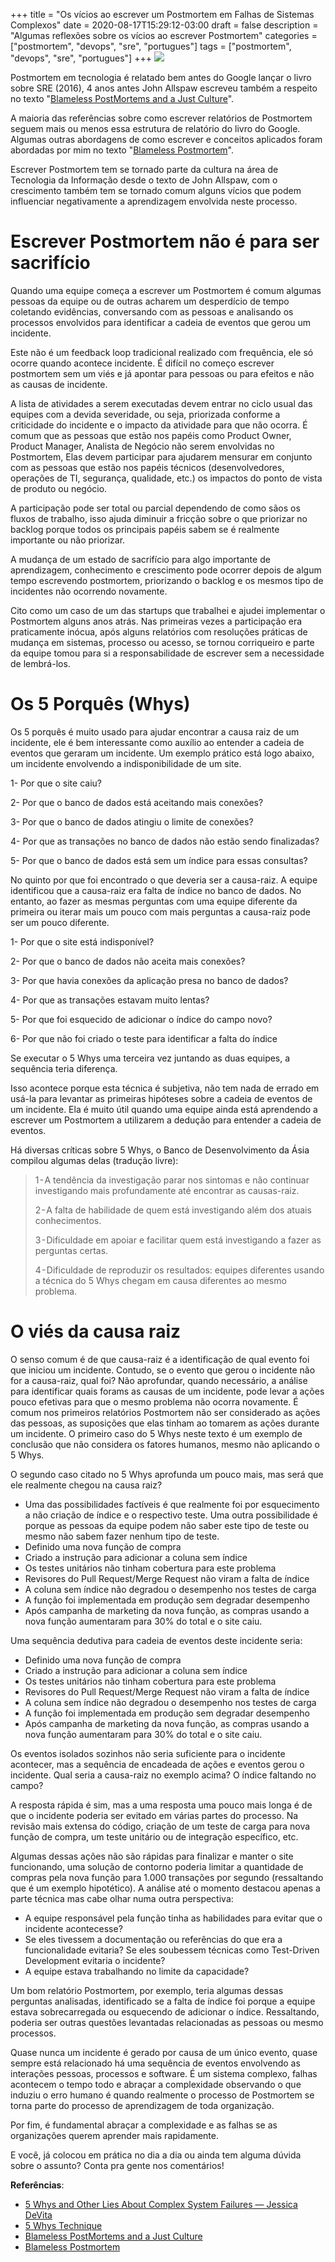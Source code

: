 +++
title = "Os vícios ao escrever um Postmortem em Falhas de Sistemas Complexos"
date = 2020-08-17T15:29:12-03:00
draft = false
description = "Algumas reflexões sobre os vícios ao escrever Postmortem"
categories = ["postmortem", "devops", "sre", "portugues"]
tags = ["postmortem", "devops", "sre", "portugues"]
+++
![](/images/pencil-918449_640.jpg)

Postmortem em tecnologia é relatado bem antes do Google lançar o livro sobre SRE (2016), 4 anos antes John Allspaw escreveu também a respeito no texto "[Blameless PostMortems and a Just Culture](https://codeascraft.com/2012/05/22/blameless-postmortems/)".

A maioria das referências sobre como escrever relatórios de Postmortem seguem mais ou menos essa estrutura de relatório do livro do Google. Algumas outras abordagens de como escrever e conceitos aplicados foram abordadas por mim no texto "[Blameless Postmortem](https://www.fernandoike.com/2017/09/07/blameless-postmortem/)".

Escrever Postmortem tem se tornado parte da cultura na área de Tecnologia da Informação desde o texto de John Allspaw, com o crescimento também tem se tornado comum alguns vícios que podem influenciar negativamente a aprendizagem envolvida neste processo.

# Escrever Postmortem não é para ser sacrifício

Quando uma equipe começa a escrever um Postmortem é comum algumas pessoas da equipe ou de outras acharem um desperdício de tempo coletando evidências, conversando com as pessoas e analisando os processos envolvidos para identificar a cadeia de eventos que gerou um incidente.

Este não é um feedback loop tradicional realizado com frequência, ele só ocorre quando acontece incidente. É difícil no começo escrever postmortem sem um viés e já apontar para pessoas ou para efeitos e não as causas de incidente.

A lista de atividades a serem executadas devem entrar no ciclo usual das equipes com a devida severidade, ou seja, priorizada conforme a criticidade do incidente e o impacto da atividade para que não ocorra. É comum que as pessoas que estão nos papéis como Product Owner, Product Manager, Analista de Negócio não serem envolvidas no Postmortem, Elas devem participar para ajudarem mensurar em conjunto com as pessoas que estão nos papéis técnicos (desenvolvedores, operações de TI, segurança, qualidade, etc.) os impactos do ponto de vista de produto ou negócio.

A participação pode ser total ou parcial dependendo de como sãos os fluxos de trabalho, isso ajuda diminuir a fricção sobre o que priorizar no backlog porque todos os principais papéis sabem se é realmente importante ou não priorizar.

A mudança de um estado de sacrifício para algo importante de aprendizagem, conhecimento e crescimento pode ocorrer depois de algum tempo escrevendo postmortem, priorizando o backlog e os mesmos tipo de incidentes não ocorrendo novamente.

Cito como um caso de um das startups que trabalhei e ajudei implementar o Postmortem alguns anos atrás. Nas primeiras vezes a participação era praticamente inócua, após alguns relatórios com resoluções práticas de mudança em sistemas, processo ou acesso, se tornou corriqueiro e parte da equipe tomou para si a responsabilidade de escrever sem a necessidade de lembrá-los.

# Os 5 Porquês (Whys)

Os 5 porquês é muito usado para ajudar encontrar a causa raiz de um incidente, ele é bem interessante como auxílio ao entender a cadeia de eventos que geraram um incidente. Um exemplo prático está logo abaixo, um incidente envolvendo a indisponibilidade de um site.

1- Por que o site caiu?

2- Por que o banco de dados está aceitando mais conexões?

3- Por que o banco de dados atingiu o limite de conexões?

4- Por que as transações no banco de dados não estão sendo finalizadas?

5- Por que o banco de dados está sem um índice para essas consultas?

No quinto por que foi encontrado o que deveria ser a causa-raiz. A equipe identificou que a causa-raiz era falta de índice no banco de dados. No entanto, ao fazer as mesmas perguntas com uma equipe diferente da primeira ou iterar mais um pouco com mais perguntas a causa-raiz pode ser um pouco diferente.

1- Por que o site está indisponível?

2- Por que o banco de dados não aceita mais conexões?

3- Por que havia conexões da aplicação presa no banco de dados?

4- Por que as transações estavam muito lentas?

5- Por que foi esquecido de adicionar o índice do campo novo?

6- Por que não foi criado o teste para identificar a falta do índice

Se executar o 5 Whys uma terceira vez juntando as duas equipes, a sequência teria diferença.

Isso acontece porque esta técnica é subjetiva, não tem nada de errado em usá-la para levantar as primeiras hipóteses sobre a cadeia de eventos de um incidente. Ela é muito útil quando uma equipe ainda está aprendendo a escrever um Postmortem a utilizarem a dedução para entender a cadeia de eventos.

Há diversas críticas sobre 5 Whys, o Banco de Desenvolvimento da Ásia compilou algumas delas (tradução livre):

>1 - A tendência da investigação parar nos sintomas e não continuar investigando mais profundamente até encontrar as causas-raiz.
>
>2 - A falta de habilidade de quem está investigando além dos atuais conhecimentos.
>
>3 - Dificuldade em apoiar e facilitar quem está investigando a fazer as perguntas certas.
>
>4 - Dificuldade de reproduzir os resultados: equipes diferentes usando a técnica do 5 Whys chegam em causa diferentes ao mesmo problema.

# O viés da causa raiz

O senso comum é de que causa-raiz é a identificação de qual evento foi que iniciou um incidente. Contudo, se o evento que gerou o incidente não for a causa-raiz, qual foi?
Não aprofundar, quando necessário, a análise para identificar quais forams as causas de um incidente, pode levar a ações pouco efetivas para que o mesmo problema não ocorra novamente. É comum nos primeiros relatórios Postmortem não ser considerado as ações das pessoas, as suposições que elas tinham ao tomarem as ações durante um incidente. O primeiro caso do 5 Whys neste texto é um exemplo de conclusão que não considera os fatores humanos, mesmo não aplicando o 5 Whys.

O segundo caso citado no 5 Whys aprofunda um pouco mais, mas será que ele realmente chegou na causa raiz?

* Uma das possibilidades factíveis é que realmente foi por esquecimento a não criação de índice e o respectivo teste. Uma outra possibilidade é porque as pessoas da equipe podem não saber este tipo de teste ou mesmo não sabem fazer nenhum tipo de teste.
*  Definido uma nova função de compra
* Criado a instrução para adicionar a coluna sem índice
* Os testes unitários não tinham cobertura para este problema
* Revisores do Pull Request/Merge Request não viram a falta de índice
* A coluna sem índice não degradou o desempenho nos testes de carga
* A função foi implementada em produção sem degradar desempenho
* Após campanha de marketing da nova função, as compras usando a nova função aumentaram para 30% do total e o site caiu.

Uma sequência dedutiva para cadeia de eventos deste incidente seria:

* Definido uma nova função de compra
* Criado a instrução para adicionar a coluna sem índice
* Os testes unitários não tinham cobertura para este problema
* Revisores do Pull Request/Merge Request não viram a falta de índice
* A coluna sem índice não degradou o desempenho nos testes de carga
* A função foi implementada em produção sem degradar desempenho
* Após campanha de marketing da nova função, as compras usando a nova função aumentaram para 30% do total e o site caiu.

Os eventos isolados sozinhos não seria suficiente para o incidente acontecer, mas a sequência de encadeada de ações e eventos gerou o incidente. Qual seria a causa-raiz no exemplo acima? O índice faltando no campo?

A resposta rápida é sim, mas a uma resposta uma pouco mais longa é de que o incidente poderia ser evitado em várias partes do processo. Na revisão mais extensa do código, criação de um teste de carga para nova função de compra, um teste unitário ou de integração específico, etc.

Algumas dessas ações não são rápidas para finalizar e manter o site funcionando, uma solução de contorno poderia limitar a quantidade de compras pela nova função para 1.000 transações por segundo (ressaltando que é um exemplo hipotético). A análise até o momento destacou apenas a parte técnica mas cabe olhar numa outra perspectiva:

* A equipe responsável pela função tinha as habilidades para evitar que o incidente acontecesse?
* Se eles tivessem a documentação ou referências do que era a funcionalidade evitaria? Se eles soubessem técnicas como Test-Driven Development evitaria o incidente?
* A equipe estava trabalhando no limite da capacidade?

Um bom relatório Postmortem, por exemplo, teria algumas dessas perguntas analisadas, identificado se a falta de índice foi porque a equipe estava sobrecarregada ou esquecendo de adicionar o índice. Ressaltando, poderia ser outras questões levantadas relacionadas as pessoas ou mesmo processos.

Quase nunca um incidente é gerado por causa de um único evento, quase sempre está relacionado há uma sequência de eventos envolvendo as interações pessoas, processos e software. É um sistema complexo, falhas acontecem o tempo todo e abraçar a complexidade observando o que induziu o erro humano é quando realmente o processo de Postmortem se torna parte do processo de aprendizagem de toda organização.

Por fim, é fundamental abraçar a complexidade e as falhas se as organizações querem aprender mais rapidamente.

E você, já colocou em prática no dia a dia ou ainda tem alguma dúvida sobre o assunto? Conta pra gente nos comentários!

**Referências**:

* [5 Whys and Other Lies About Complex System Failures — Jessica DeVita](https://youtu.be/fCVLdn2Ncf4)
* [5 Whys Technique](https://www.adb.org/sites/default/files/publication/27641/five-whys-technique.pdf)
* [Blameless PostMortems and a Just Culture](https://codeascraft.com/2012/05/22/blameless-postmortems)
* [Blameless Postmortem](https://www.fernandoike.com/2017/09/07/blameless-postmortem/)